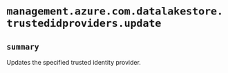 # `management.azure.com.datalakestore.trustedidproviders.update`

## `summary`
Updates the specified trusted identity provider.


